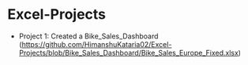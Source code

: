 # Excel-Projects
- Project 1: Created a Bike_Sales_Dashboard
(https://github.com/HimanshuKataria02/Excel-Projects/blob/Bike_Sales_Dashboard/Bike_Sales_Europe_Fixed.xlsx)
